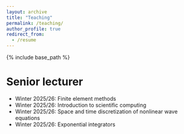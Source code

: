 ```yaml
---
layout: archive
title: "Teaching"
permalink: /teaching/
author_profile: true
redirect_from:
  - /resume
---
```


{% include base_path %}

# Senior lecturer

* Winter 2025/26: Finite element methods 
* Winter 2025/26: Introduction to scientific computing 
* Winter 2025/26: Space and time discretization of nonlinear wave equations  
* Winter 2025/26: Exponential integrators 

<!-- 
			%
In all of these courses I presented at least half of the lectures.
% given over the semester.
			
				\begin{cvlist}{}	
			\item[Summer 2021]
			{\textbf{Organizer of a reading course}}\\
			From Quantum to Classical Molecular Dynamics:
			Reduced Models and Numerical Analysis
			
			%    \item[04/2018--Current]
			\item[04/2018--03/2025]
			{\textbf{Teaching assistant}}\\
			Seminar on selected topics of numerical analysis, Winter 2024/25\\
			Time integration of partial differential equations, Summer 2023\\
			Seminar on numerics of retarded differential equations, Summer 2022\\
			Topics in Numerical Linear Algebra, Summer 2021 	\\	
			Finite Element Methods, Winter 2020/21\\
			Numerics II, Summer 2020\\
			Functions of Matrices, 	Winter 2019/20\\
			Topics in Numerical Linear Algebra 	Lecture, Summer 2019 	\\	
			Numerics for teaching degree students, 	Winter 2018/19\\
			Numerical Linear Algebra in Image Processing, Summer 2018
			
			\item[10/2013--03/2018]
			{\textbf{Tutor}}\\
			Analysis III, Winter 2017/18\\
			Analysis II, Summer 2017\\
			Analysis I, Winter 2016/17\\
			Advanced Mathematics IV for civil engineers, Summer 2015\\
			Advanced Mathematics III for civil engineers, Winter 
			2014/15\\ 			
			Digital Technology for electrical engineers, Winter 2013/14 
		\end{cvlist} -->

